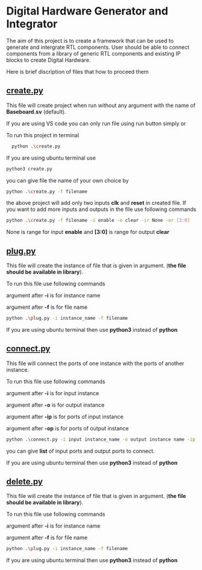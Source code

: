 
# Digital Hardware Generator and Integrator

The aim of this project is to create a framework that can be used to generate and intergrate RTL components. User should be able to connect components from a library of generic RTL components and existing IP blocks to create Digital Hardware.

Here is brief discription of files that how to proceed them

## [create.py](https://github.com/3820bilal/FYP/blob/main/create.py)

This file will create project when run without any argument with the name of 
**Baseboard.sv** (default).

If you are using VS code you can only run file using run button simply or 


To run this project in terminal

```bash
  python .\create.py
```

If you are using ubuntu terminal use
```bash
python3 create.py
```
you can give file the name of your own choice by

```bash
python .\create.py -f filename
```
the above project will add only two inputs **clk** and **reset** in created file.
If you want to add more inputs and outputs in the file use following commands

```bash
python .\create.py -f filename -i enable -o clear -ir None -or [3:0]
```

None is range for input **enable** and **[3:0]** is range for output **clear**

## [plug.py](https://github.com/3820bilal/FYP/blob/main/plug.py)

This file will create the instance of file that is given in argument. (**the file should be available in library**).

To run this file use following commands

argument after **-i** is for instance name 

argument after **-f** is for file name
```bash
python .\plug.py -i instance_name -f filename 
```
If you are using ubuntu terminal then use **python3** instead of **python**

## [connect.py](https://github.com/3820bilal/FYP/blob/main/connect.py)

This file will connect the ports of one instance with the ports of another instance.

To run this file use following commands

argument after **-i** is for input instance

argument after **-o** is for output instance 

argument after **-ip** is for ports of input instance

argument after **-op** is for ports of output instance 
```bash
python .\connect.py -i input instance_name -o output instance name -ip input port -op output port
```
you can give **list** of input ports and output ports to connect.

If you are using ubuntu terminal then use **python3** instead of **python**
## [delete.py](https://github.com/3820bilal/FYP/blob/main/plug.py)

This file will create the instance of file that is given in argument. (**the file should be available in library**).

To run this file use following commands

argument after **-i** is for instance name 

argument after **-f** is for file name
```bash
python .\plug.py -i instance_name -f filename 
```
If you are using ubuntu terminal then use **python3** instead of **python**
